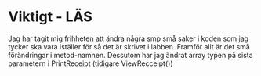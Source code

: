 Viktigt - LÄS
==============

Jag har tagit mig frihheten att ändra några smp små saker i koden som jag tycker ska vara iställer för så det är skrivet i labben.
Framför allt är det små förändringar i metod-namnen.
Dessutom har jag ändrat array typen på sista parametern i PrintReceipt (tidigare ViewRecceipt())
